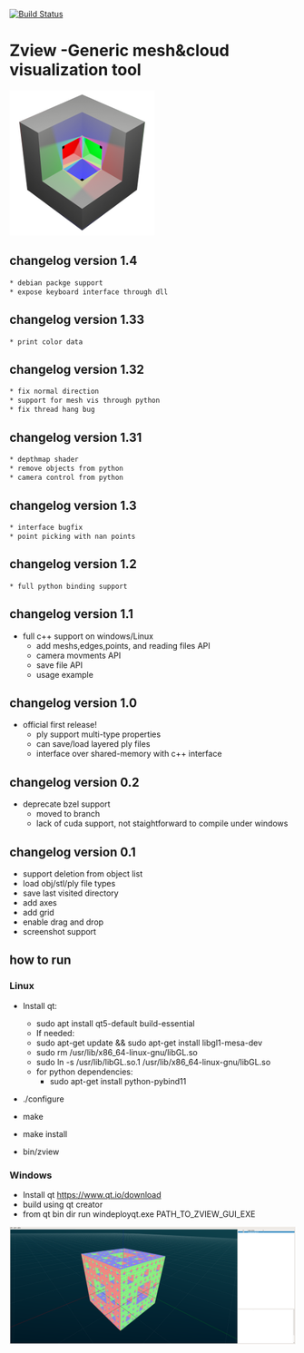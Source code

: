 [![Build Status](https://travis-ci.com/ohadmen/zview.svg?branch=master)](https://travis-ci.com/ohadmen/zview)

# Zview -Generic mesh&cloud visualization tool
![Zview screenshot](/res/zview256.png)

## changelog version 1.4
	* debian packge support
	* expose keyboard interface through dll

## changelog version 1.33
	* print color data


## changelog version 1.32
	* fix normal direction
	* support for mesh vis through python
	* fix thread hang bug



## changelog version 1.31
	* depthmap shader
	* remove objects from python
	* camera control from python


## changelog version 1.3
	* interface bugfix
	* point picking with nan points

## changelog version 1.2
	* full python binding support
## changelog version 1.1
* full c++ support on windows/Linux
	* add meshs,edges,points, and reading files API
	* camera movments API
	* save file API
	* usage example


## changelog version 1.0
* official first release!
	* ply support multi-type properties
	* can save/load layered ply files
	* interface over shared-memory with c++ interface


## changelog version 0.2
* deprecate bzel support
	* moved to branch
	* lack of cuda support, not staightforward to compile under windows

## changelog version 0.1
* support deletion from object list
* load obj/stl/ply file types
* save last visited directory
* add axes
* add grid
* enable drag and drop
* screenshot support

## how to run
### Linux
* Install qt:
    * sudo apt install qt5-default build-essential
    * If needed:
	* sudo apt-get update && sudo apt-get install libgl1-mesa-dev
	* sudo rm /usr/lib/x86_64-linux-gnu/libGL.so 
	* sudo ln -s /usr/lib/libGL.so.1 /usr/lib/x86_64-linux-gnu/libGL.so 
  * for python dependencies:
  	* sudo apt-get install python-pybind11
	

* ./configure
* make
* make install
* bin/zview
### Windows
* Install qt https://www.qt.io/download
* build using qt creator
* from qt bin dir run windeployqt.exe PATH_TO_ZVIEW_GUI_EXE

![Zview screenshot](/res/screenshot.png)
